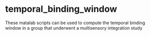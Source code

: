# temporal_binding_window
These matalab scripts can be used to compute the temporal binding window in a group that underwent a multisensory integration study
